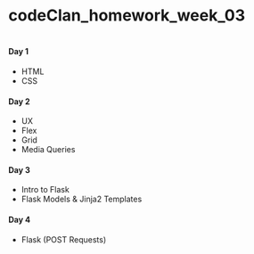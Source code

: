 # codeClan_homework_week_03
#
#### Day 1
- HTML
- CSS
#### Day 2
- UX
- Flex
- Grid
- Media Queries
#### Day 3
- Intro to Flask
- Flask Models & Jinja2 Templates
#### Day 4
- Flask (POST Requests)
